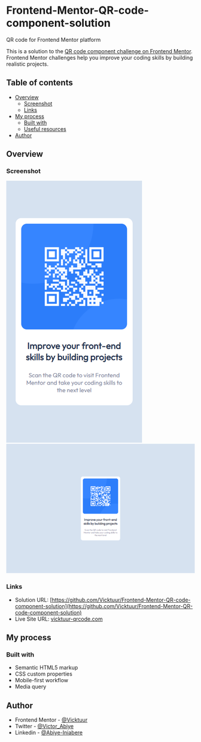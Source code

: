 # Frontend-Mentor-QR-code-component-solution
QR code for Frontend Mentor platform 

This is a solution to the [QR code component challenge on Frontend Mentor](https://www.frontendmentor.io/challenges/qr-code-component-iux_sIO_H). Frontend Mentor challenges help you improve your coding skills by building realistic projects. 

## Table of contents

- [Overview](#overview)
  - [Screenshot](#screenshot)
  - [Links](#links)
- [My process](#my-process)
  - [Built with](#built-with)
  - [Useful resources](#useful-resources)
- [Author](#author)


## Overview

### Screenshot

![](images/qr-code-Mobile-view.png)
![](images/qr-code-Desktop-view.png)


### Links

- Solution URL: [https://github.com/Vicktuur/Frontend-Mentor-QR-code-component-solution](https://github.com/Vicktuur/Frontend-Mentor-QR-code-component-solution)
- Live Site URL: [vicktuur-qrcode.com](https://vicktuur-qrcode.netlify.com)

## My process

### Built with

- Semantic HTML5 markup
- CSS custom properties
- Mobile-first workflow
- Media query

## Author

- Frontend Mentor - [@Vicktuur](https://www.frontendmentor.io/profile/Vicktuur)
- Twitter - [@Victor_Abiye](https://www.twitter.com/Victor_Abiye)
- Linkedin - [@Abiye-Iniabere](https://www.linkedin.com/in/abiye-iniabere-6715391b3)

